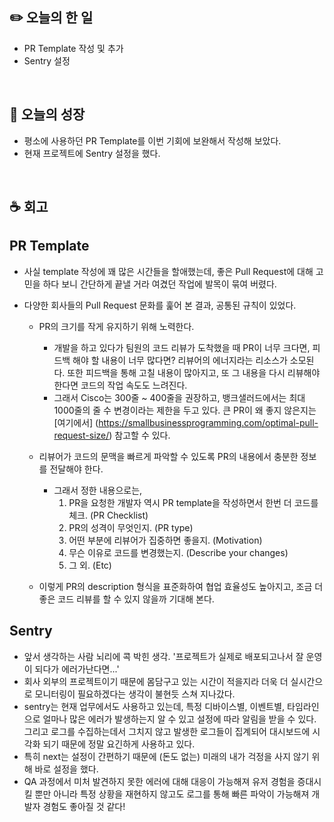 ## **✏️ 오늘의 한 일**

- PR Template 작성 및 추가
- Sentry 설정

<br>

## **🌈 오늘의 성장**

- 평소에 사용하던 PR Template를 이번 기회에 보완해서 작성해 보았다.
- 현재 프로젝트에 Sentry 설정을 했다.

<br>

## **☕️ 회고**

## PR Template

- 사실 template 작성에 꽤 많은 시간들을 할애했는데, 좋은 Pull Request에 대해 고민을 하다 보니 간단하게 끝낼 거라 여겼던 작업에 발목이 묶여 버렸다.
- 다양한 회사들의 Pull Request 문화를 훑어 본 결과, 공통된 규칙이 있었다.

  - PR의 크기를 작게 유지하기 위해 노력한다.

    - 개발을 하고 있다가 팀원의 코드 리뷰가 도착했을 때 PR이 너무 크다면, 피드백 해야 할 내용이 너무 많다면? 리뷰어의 에너지라는 리소스가 소모된다. 또한 피드백을 통해 고칠 내용이 많아지고, 또 그 내용을 다시 리뷰해야 한다면 코드의 작업 속도도 느려진다.
    - 그래서 Cisco는 300줄 ~ 400줄을 권장하고, 뱅크샐러드에서는 최대 1000줄의 줄 수 변경이라는 제한을 두고 있다. 큰 PR이 왜 좋지 않은지는 [여기에서] (https://smallbusinessprogramming.com/optimal-pull-request-size/) 참고할 수 있다.

  - 리뷰어가 코드의 문맥을 빠르게 파악할 수 있도록 PR의 내용에서 충분한 정보를 전달해야 한다.
    - 그래서 정한 내용으로는,
      1. PR을 요청한 개발자 역시 PR template을 작성하면서 한번 더 코드를 체크. (PR Checklist)
      2. PR의 성격이 무엇인지. (PR type)
      3. 어떤 부분에 리뷰어가 집중하면 좋을지. (Motivation)
      4. 무슨 이유로 코드를 변경했는지. (Describe your changes)
      5. 그 외. (Etc)
  - 이렇게 PR의 description 형식을 표준화하여 협업 효율성도 높아지고, 조금 더 좋은 코드 리뷰를 할 수 있지 않을까 기대해 본다.

## Sentry

- 앞서 생각하는 사람 뇌리에 콕 박힌 생각. '프로젝트가 실제로 배포되고나서 잘 운영이 되다가 에러가난다면...'
- 회사 외부의 프로젝트이기 때문에 몸담구고 있는 시간이 적을지라 더욱 더 실시간으로 모니터링이 필요하겠다는 생각이 불현듯 스쳐 지나갔다.
- sentry는 현재 업무에서도 사용하고 있는데, 특정 디바이스별, 이벤트별, 타임라인으로 얼마나 많은 에러가 발생하는지 알 수 있고 설정에 따라 알림을 받을 수 있다. 그리고 로그를 수집하는데서 그치지 않고 발생한 로그들이 집계되어 대시보드에 시각화 되기 때문에 정말 요긴하게 사용하고 있다.
- 특히 next는 설정이 간편하기 때문에 (돈도 없는) 미래의 내가 걱정을 사지 않기 위해 바로 설정을 했다.
- QA 과정에서 미처 발견하지 못한 에러에 대해 대응이 가능해져 유저 경험을 증대시킬 뿐만 아니라 특정 상황을 재현하지 않고도 로그를 통해 빠른 파악이 가능해져 개발자 경험도 좋아질 것 같다!
